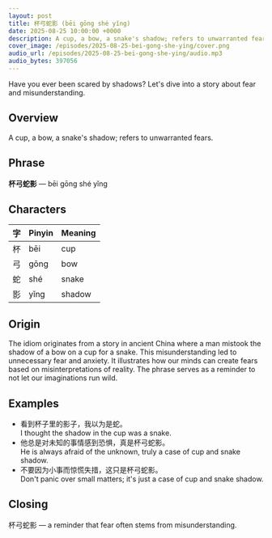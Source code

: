 ```yaml
---
layout: post
title: 杯弓蛇影 (bēi gōng shé yǐng)
date: 2025-08-25 10:00:00 +0000
description: A cup, a bow, a snake's shadow; refers to unwarranted fears.
cover_image: /episodes/2025-08-25-bei-gong-she-ying/cover.png
audio_url: /episodes/2025-08-25-bei-gong-she-ying/audio.mp3
audio_bytes: 397056
---
```


Have you ever been scared by shadows? Let's dive into a story about fear and misunderstanding.

## Overview
A cup, a bow, a snake's shadow; refers to unwarranted fears.

## Phrase
**杯弓蛇影** — bēi gōng shé yǐng

## Characters

| 字 | Pinyin | Meaning  |
|----|--------|----------|
| 杯 | bēi    | cup      |
| 弓 | gōng   | bow      |
| 蛇 | shé    | snake    |
| 影 | yǐng   | shadow   |

## Origin
The idiom originates from a story in ancient China where a man mistook the shadow of a bow on a cup for a snake. This misunderstanding led to unnecessary fear and anxiety. It illustrates how our minds can create fears based on misinterpretations of reality. The phrase serves as a reminder to not let our imaginations run wild.

## Examples
- 看到杯子里的影子，我以为是蛇。<br>I thought the shadow in the cup was a snake.
- 他总是对未知的事情感到恐惧，真是杯弓蛇影。<br>He is always afraid of the unknown, truly a case of cup and snake shadow.
- 不要因为小事而惊慌失措，这只是杯弓蛇影。<br>Don't panic over small matters; it's just a case of cup and snake shadow.

## Closing
杯弓蛇影 — a reminder that fear often stems from misunderstanding.
